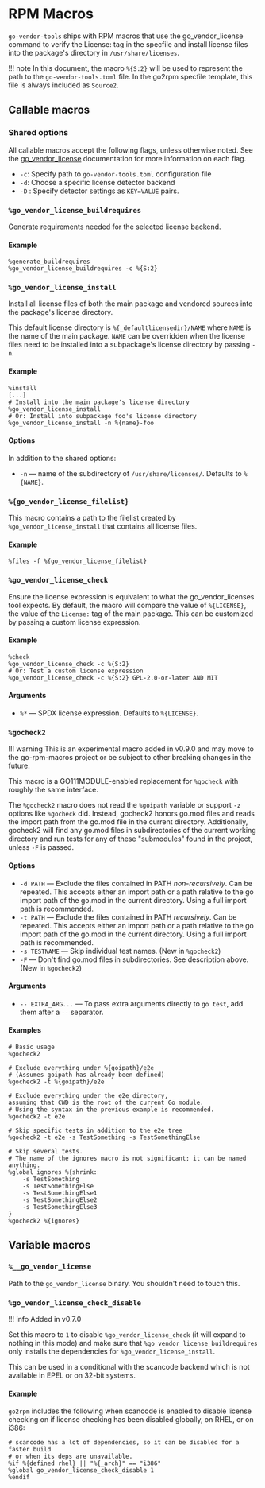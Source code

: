 # RPM Macros

`go-vendor-tools` ships with RPM macros that use the go_vendor_license command to
verify the License: tag in the specfile and install license files into the
package's directory in `/usr/share/licenses`.

!!! note
    In this document, the macro `%{S:2}` will be used to represent the path to
    the `go-vendor-tools.toml` file.
    In the go2rpm specfile template, this file is always included as `Source2`.

## Callable macros

### Shared options

All callable macros accept the following flags, unless otherwise noted.
See the [go_vendor_license](./go_vendor_license.md) documentation for more
information on each flag.

- `-c`: Specify path to `go-vendor-tools.toml` configuration file
- `-d`:  Choose a specific license detector backend
- `-D` : Specify detector settings as `KEY=VALUE` pairs.

### `%go_vendor_license_buildrequires`

Generate requirements needed for the selected license backend.

#### Example

``` spec
%generate_buildrequires
%go_vendor_license_buildrequires -c %{S:2}
```

### `%go_vendor_license_install`

Install all license files of both the main package and vendored sources into
the package's license directory.

This default license directory is `%{_defaultlicensedir}/NAME` where `NAME`
is the name of the main package.
`NAME` can be overridden when the license files need to be installed into a
subpackage's license directory by passing `-n`.

#### Example

```spec
%install
[...]
# Install into the main package's license directory
%go_vendor_license_install
# Or: Install into subpackage foo's license directory
%go_vendor_license_install -n %{name}-foo
```

#### Options

In addition to the shared options:

- `-n` — name of the subdirectory of `/usr/share/licenses/`. Defaults to `%{NAME}`.

### `%{go_vendor_license_filelist}`

This macro contains a path to the filelist created by
`%go_vendor_license_install` that contains all license files.

#### Example

``` spec
%files -f %{go_vendor_license_filelist}
```

### `%go_vendor_license_check`

Ensure the license expression is equivalent to what the go_vendor_licenses tool
expects.
By default, the macro will compare the value of `%{LICENSE}`, the value of the
`License:` tag of the main package.
This can be customized by passing a custom license expression.

#### Example

``` spec
%check
%go_vendor_license_check -c %{S:2}
# Or: Test a custom license expression
%go_vendor_license_check -c %{S:2} GPL-2.0-or-later AND MIT
```

#### Arguments

- `%*` — SPDX license expression. Defaults to `%{LICENSE}`.

### `%gocheck2`

!!! warning
    This is an experimental macro added in v0.9.0 and may move to the
    go-rpm-macros project or be subject to other breaking changes in the future.

This macro is a GO111MODULE-enabled replacement for `%gocheck` with roughly
the same interface.

The `%gocheck2` macro does not read the `%goipath` variable or support `-z`
options like `%gocheck` did.
Instead, gocheck2 honors go.mod files and reads the import path from the go.mod
file in the current directory.
Additionally, gocheck2 will find any go.mod files in subdirectories of the
current working directory and run tests for any of these "submodules" found in
the project, unless `-F` is passed.

#### Options

- `-d PATH` — Exclude the files contained in PATH *non-recursively*.
  Can be repeated.
  This accepts either an import path or a path relative to the go import path of
  the go.mod in the current directory.
  Using a full import path is recommended.
- `-t PATH` — Exclude the files contained in PATH *recursively*.
  Can be repeated.
  This accepts either an import path or a path relative to the go import path of
  the go.mod in the current directory.
  Using a full import path is recommended.
- `-s TESTNAME` — Skip individual test names.
  (New in `%gocheck2`)
- `-F` — Don't find go.mod files in subdirectories. See description above.
  (New in `%gocheck2`)

#### Arguments

- `-- EXTRA_ARG...` — To pass extra arguments directly to `go test`, add them
  after a `--` separator.

#### Examples

``` spec
# Basic usage
%gocheck2

# Exclude everything under %{goipath}/e2e
# (Assumes goipath has already been defined)
%gocheck2 -t %{goipath}/e2e

# Exclude everything under the e2e directory,
assuming that CWD is the root of the current Go module.
# Using the syntax in the previous example is recommended.
%gocheck2 -t e2e

# Skip specific tests in addition to the e2e tree
%gocheck2 -t e2e -s TestSomething -s TestSomethingElse

# Skip several tests.
# The name of the ignores macro is not significant; it can be named anything.
%global ignores %{shrink:
    -s TestSomething
    -s TestSomethingElse
    -s TestSomethingElse1
    -s TestSomethingElse2
    -s TestSomethingElse3
}
%gocheck2 %{ignores}
```

## Variable macros

### `%__go_vendor_license`

Path to the `go_vendor_license` binary.
You shouldn't need to touch this.

### `%go_vendor_license_check_disable`

!!! info
    Added in v0.7.0

Set this macro to `1` to disable `%go_vendor_license_check` (it will expand to
nothing in this mode) and make sure that `%go_vendor_license_buildrequires` only
installs the dependencies for `%go_vendor_license_install`.

This can be used in a conditional with the scancode backend which is not
available in EPEL or on 32-bit systems.

#### Example

`go2rpm` includes the following when scancode is enabled to disable license
checking on if license checking has been disabled globally, on RHEL, or on i386:

``` spec
# scancode has a lot of dependencies, so it can be disabled for a faster build
# or when its deps are unavailable.
%if %{defined rhel} || "%{_arch}" == "i386"
%global go_vendor_license_check_disable 1
%endif
```
